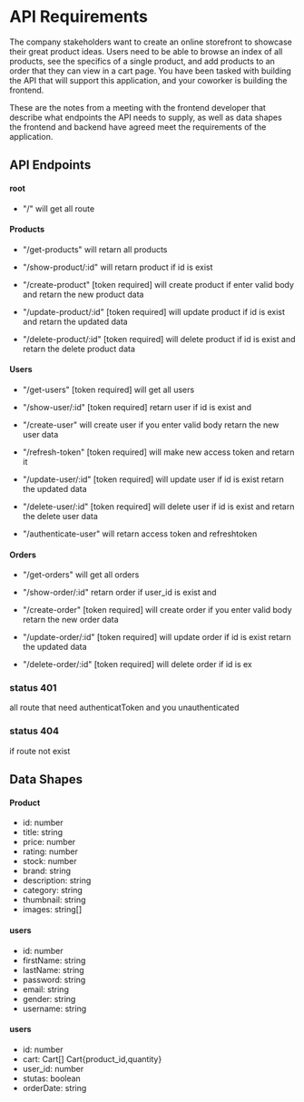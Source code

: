 # API Requirements

The company stakeholders want to create an online storefront to showcase their great product ideas. Users need to be able to browse an index of all products, see the specifics of a single product, and add products to an order that they can view in a cart page. You have been tasked with building the API that will support this application, and your coworker is building the frontend.

These are the notes from a meeting with the frontend developer that describe what endpoints the API needs to supply, as well as data shapes the frontend and backend have agreed meet the requirements of the application.

## API Endpoints

#### root

- "/" will get all route

#### Products

- "/get-products" will retarn all products

- "/show-product/:id" will retarn product if id is exist

- "/create-product" [token required] will create product if enter valid body and retarn the new product data

- "/update-product/:id" [token required] will update product if id is exist and retarn the updated data

- "/delete-product/:id" [token required] will delete product if id is exist and retarn the delete product data

#### Users

- "/get-users" [token required] will get all users

* "/show-user/:id" [token required] retarn user if id is exist and

* "/create-user" will create user if you enter valid body retarn the new user data

* "/refresh-token" [token required] will make new access token and retarn it

* "/update-user/:id" [token required] will update user if id is exist retarn the updated data

* "/delete-user/:id" [token required] will delete user if id is exist and retarn the delete user data

* "/authenticate-user" will retarn access token and refreshtoken

#### Orders

- "/get-orders" will get all orders

- "/show-order/:id" retarn order if user_id is exist and

- "/create-order" [token required] will create order if you enter valid body retarn the new order data

- "/update-order/:id" [token required] will update order if id is exist retarn the updated data

- "/delete-order/:id" [token required] will delete order if id is ex

### status 401

all route that need authenticatToken and you unauthenticated

### status 404

if route not exist
## Data Shapes

#### Product

- id: number
- title: string
- price: number
- rating: number
- stock: number
- brand: string
- description: string
- category: string
- thumbnail: string
- images: string[]

#### users

- id: number
- firstName: string
- lastName: string
- password: string
- email: string
- gender: string
- username: string

#### users

- id: number
- cart: Cart[] Cart{product_id,quantity}
- user_id: number
- stutas: boolean
- orderDate: string
